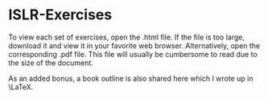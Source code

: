 # ISLR-Exercises

To view each set of exercises, open the .html file. If the file is too large, download it and view it in your favorite web browser. Alternatively, open the corresponding .pdf file. This file will usually be cumbersome to read due to the size of the document. 

As an added bonus, a book outline is also shared here which I wrote up in \LaTeX. 
